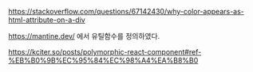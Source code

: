 https://stackoverflow.com/questions/67142430/why-color-appears-as-html-attribute-on-a-div

https://mantine.dev/ 에서 유틸함수를 정의하였다.

https://kciter.so/posts/polymorphic-react-component#ref-%EB%B0%9B%EC%95%84%EC%98%A4%EA%B8%B0
